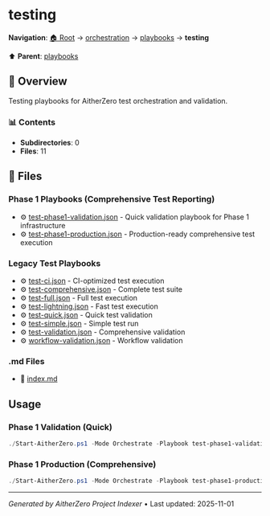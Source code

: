 # testing

**Navigation**: [🏠 Root](../../../index.md) → [orchestration](../../index.md) → [playbooks](../index.md) → **testing**

⬆️ **Parent**: [playbooks](../index.md)

## 📖 Overview

Testing playbooks for AitherZero test orchestration and validation.

### 📊 Contents

- **Subdirectories**: 0
- **Files**: 11

## 📄 Files

### Phase 1 Playbooks (Comprehensive Test Reporting)

- ⚙️ [test-phase1-validation.json](./test-phase1-validation.json) - Quick validation playbook for Phase 1 infrastructure
- ⚙️ [test-phase1-production.json](./test-phase1-production.json) - Production-ready comprehensive test execution

### Legacy Test Playbooks

- ⚙️ [test-ci.json](./test-ci.json) - CI-optimized test execution
- ⚙️ [test-comprehensive.json](./test-comprehensive.json) - Complete test suite
- ⚙️ [test-full.json](./test-full.json) - Full test execution
- ⚙️ [test-lightning.json](./test-lightning.json) - Fast test execution
- ⚙️ [test-quick.json](./test-quick.json) - Quick test validation
- ⚙️ [test-simple.json](./test-simple.json) - Simple test run
- ⚙️ [test-validation.json](./test-validation.json) - Comprehensive validation
- ⚙️ [workflow-validation.json](./workflow-validation.json) - Workflow validation

### .md Files

- 📝 [index.md](./index.md)

## Usage

### Phase 1 Validation (Quick)
```powershell
./Start-AitherZero.ps1 -Mode Orchestrate -Playbook test-phase1-validation
```

### Phase 1 Production (Comprehensive)
```powershell
./Start-AitherZero.ps1 -Mode Orchestrate -Playbook test-phase1-production
```

---

*Generated by AitherZero Project Indexer* • Last updated: 2025-11-01
